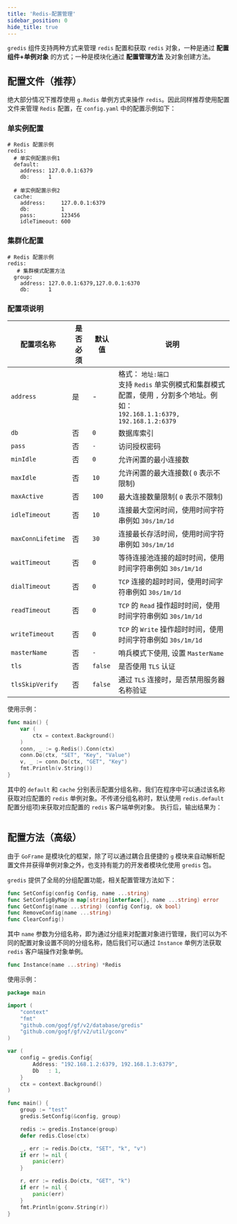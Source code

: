 ```yaml
---
title: 'Redis-配置管理'
sidebar_position: 0
hide_title: true
---
```


`gredis` 组件支持两种方式来管理 `redis` 配置和获取 `redis` 对象，一种是通过 **配置组件+单例对象** 的方式；一种是模块化通过 **配置管理方法** 及对象创建方法。

## 配置文件（推荐）

绝大部分情况下推荐使用 `g.Redis` 单例方式来操作 `redis`。因此同样推荐使用配置文件来管理 `Redis` 配置，在 `config.yaml` 中的配置示例如下：

### 单实例配置

```
# Redis 配置示例
redis:
  # 单实例配置示例1
  default:
    address: 127.0.0.1:6379
    db:      1

  # 单实例配置示例2
  cache:
    address:     127.0.0.1:6379
    db:          1
    pass:        123456
    idleTimeout: 600
```

### 集群化配置

```
# Redis 配置示例
redis:
   # 集群模式配置方法
  group:
    address: 127.0.0.1:6379,127.0.0.1:6370
    db:      1
```

### 配置项说明

| 配置项名称 | 是否必须 | 默认值 | 说明 |
| --- | --- | --- | --- |
| `address` | 是 | - | 格式： `地址:端口`<br />支持 `Redis` 单实例模式和集群模式配置，使用 `,` 分割多个地址。例如：<br />`192.168.1.1:6379, 192.168.1.2:6379` |
| `db` | 否 | `0` | 数据库索引 |
| `pass` | 否 | `-` | 访问授权密码 |
| `minIdle` | 否 | `0` | 允许闲置的最小连接数 |
| `maxIdle` | 否 | `10` | 允许闲置的最大连接数( `0` 表示不限制) |
| `maxActive` | 否 | `100` | 最大连接数量限制( `0` 表示不限制) |
| `idleTimeout` | 否 | `10` | 连接最大空闲时间，使用时间字符串例如 `30s/1m/1d` |
| `maxConnLifetime` | 否 | `30` | 连接最长存活时间，使用时间字符串例如 `30s/1m/1d` |
| `waitTimeout` | 否 | `0` | 等待连接池连接的超时时间，使用时间字符串例如 `30s/1m/1d` |
| `dialTimeout` | 否 | `0` | `TCP` 连接的超时时间，使用时间字符串例如 `30s/1m/1d` |
| `readTimeout` | 否 | `0` | `TCP` 的 `Read` 操作超时时间，使用时间字符串例如 `30s/1m/1d` |
| `writeTimeout` | 否 | `0` | `TCP` 的 `Write` 操作超时时间，使用时间字符串例如 `30s/1m/1d` |
| `masterName` | 否 | `-` | 哨兵模式下使用, 设置 `MasterName` |
| `tls` | 否 | `false` | 是否使用 `TLS` 认证 |
| `tlsSkipVerify` | 否 | `false` | 通过 `TLS` 连接时，是否禁用服务器名称验证 |

使用示例：

```go
func main() {
    var (
        ctx = context.Background()
    )
    conn, _ := g.Redis().Conn(ctx)
    conn.Do(ctx, "SET", "Key", "Value")
    v, _ := conn.Do(ctx, "GET", "Key")
    fmt.Println(v.String())
}
```

其中的 `default` 和 `cache` 分别表示配置分组名称，我们在程序中可以通过该名称获取对应配置的 `redis` 单例对象。不传递分组名称时，默认使用 `redis.default` 配置分组项)来获取对应配置的 `redis` 客户端单例对象。 执行后，输出结果为：

```Value
```

## 配置方法（高级）

由于 `GoFrame` 是模块化的框架，除了可以通过耦合且便捷的 `g` 模块来自动解析配置文件并获得单例对象之外，也支持有能力的开发者模块化使用 `gredis` 包。

`gredis` 提供了全局的分组配置功能，相关配置管理方法如下：

```go
func SetConfig(config Config, name ...string)
func SetConfigByMap(m map[string]interface{}, name ...string) error
func GetConfig(name ...string) (config Config, ok bool)
func RemoveConfig(name ...string)
func ClearConfig()
```

其中 `name` 参数为分组名称，即为通过分组来对配置对象进行管理，我们可以为不同的配置对象设置不同的分组名称，随后我们可以通过 `Instance` 单例方法获取 `redis` 客户端操作对象单例。

```go
func Instance(name ...string) *Redis
```

使用示例：

```go
package main

import (
    "context"
    "fmt"
    "github.com/gogf/gf/v2/database/gredis"
    "github.com/gogf/gf/v2/util/gconv"
)

var (
    config = gredis.Config{
        Address: "192.168.1.2:6379, 192.168.1.3:6379",
        Db   : 1,
    }
    ctx = context.Background()
)

func main() {
    group := "test"
    gredis.SetConfig(&config, group)

    redis := gredis.Instance(group)
    defer redis.Close(ctx)

    _, err := redis.Do(ctx, "SET", "k", "v")
    if err != nil {
        panic(err)
    }

    r, err := redis.Do(ctx, "GET", "k")
    if err != nil {
        panic(err)
    }
    fmt.Println(gconv.String(r))
}
```